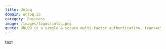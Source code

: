 ```yaml
---
title: Unloq
domain: unloq.io
category: Business
image: /images/logos/unloq.png
quote: UNLOQ is a simple & secure multi-factor authentication, transaction authorisation and data encryption SaaS company based in London. UNLOQ provides their services to our startups for free.
---
```


text